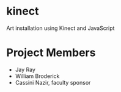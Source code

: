 kinect
======

Art installation using Kinect and JavaScript

Project Members
===============
- Jay Ray
- William Broderick
- Cassini Nazir, faculty sponsor
